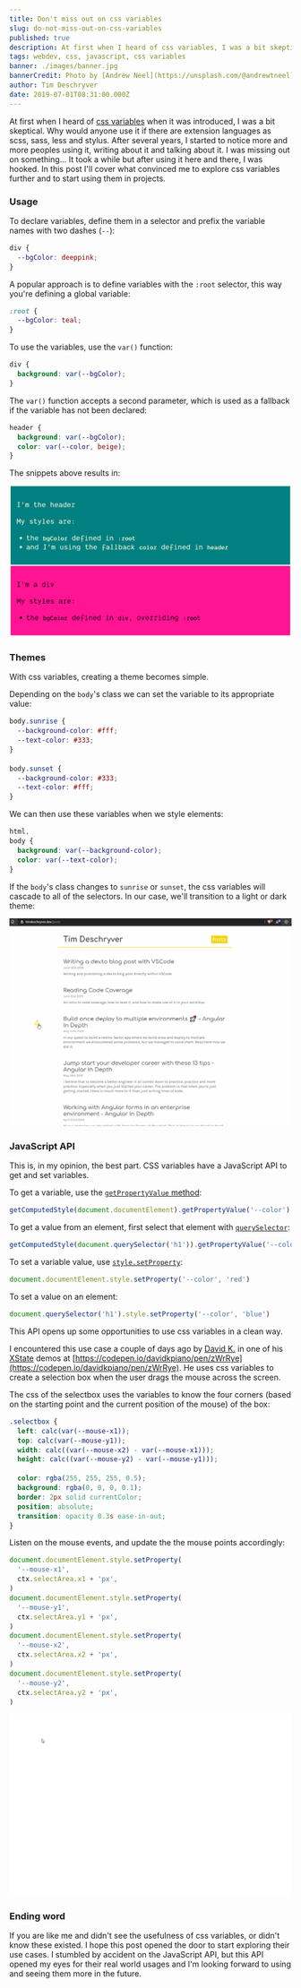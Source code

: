 ```yaml
---
title: Don't miss out on css variables
slug: do-not-miss-out-on-css-variables
published: true
description: At first when I heard of css variables, I was a bit skeptical. Why would anyone use it if there are extension languages as scss, sass, less and stylus. After several years, I stated to notice more and more peoples using it, writing about it and talking about it. I was missing out on something... After a while of using it, I was hooked.
tags: webdev, css, javascript, css variables
banner: ./images/banner.jpg
bannerCredit: Photo by [Andrew Neel](https://unsplash.com/@andrewtneel) on [Unsplash](https://unsplash.com)
author: Tim Deschryver
date: 2019-07-01T08:31:00.000Z
---
```


At first when I heard of [css variables](https://www.w3.org/TR/css-variables/) when it was introduced, I was a bit skeptical. Why would anyone use it if there are extension languages as scss, sass, less and stylus. After several years, I started to notice more and more peoples using it, writing about it and talking about it. I was missing out on something... It took a while but after using it here and there, I was hooked. In this post I'll cover what convinced me to explore css variables further and to start using them in projects.

### Usage

To declare variables, define them in a selector and prefix the variable names with two dashes (`--`):

```css
div {
  --bgColor: deeppink;
}
```

A popular approach is to define variables with the `:root` selector, this way you're defining a global variable:

```css
:root {
  --bgColor: teal;
}
```

To use the variables, use the `var()` function:

```css
div {
  background: var(--bgColor);
}
```

The `var()` function accepts a second parameter, which is used as a fallback if the variable has not been declared:

```css
header {
  background: var(--bgColor);
  color: var(--color, beige);
}
```

The snippets above results in:

![Image showing the results of the code snippets](./images/0.png)

### Themes

With css variables, creating a theme becomes simple.

Depending on the `body`'s class we can set the variable to its appropriate value:

```css
body.sunrise {
  --background-color: #fff;
  --text-color: #333;
}

body.sunset {
  --background-color: #333;
  --text-color: #fff;
}
```

We can then use these variables when we style elements:

```css
html,
body {
  background: var(--background-color);
  color: var(--text-color);
}
```

If the `body`'s class changes to `sunrise` or `sunset`, the css variables will cascade to all of the selectors.
In our case, we'll transition to a light or dark theme:

![GIF showing a dark and light theme](./images/1.gif)

### JavaScript API

This is, in my opinion, the best part. CSS variables have a JavaScript API to get and set variables.

To get a variable, use the [`getPropertyValue` method](https://developer.mozilla.org/en-US/docs/Web/API/CSSStyleDeclaration/getPropertyValue):

```js
getComputedStyle(document.documentElement).getPropertyValue('--color')
```

To get a value from an element, first select that element with [`querySelector`](https://developer.mozilla.org/en-US/docs/Web/API/Document/querySelector):

```js
getComputedStyle(document.querySelector('h1')).getPropertyValue('--color')
```

To set a variable value, use [`style.setProperty`](https://developer.mozilla.org/en-US/docs/Web/API/CSSStyleDeclaration/setProperty):

```js
document.documentElement.style.setProperty('--color', 'red')
```

To set a value on an element:

```js
document.querySelector('h1').style.setProperty('--color', 'blue')
```

This API opens up some opportunities to use css variables in a clean way.

I encountered this use case a couple of days ago by [David K.](https://twitter.com/DavidKPiano) in one of his [XState](https://xstate.js.org) demos at [https://codepen.io/davidkpiano/pen/zWrRye](https://codepen.io/davidkpiano/pen/zWrRye). He uses css variables to create a selection box when the user drags the mouse across the screen.

The css of the selectbox uses the variables to know the four corners (based on the starting point and the current position of the mouse) of the box:

```css
.selectbox {
  left: calc(var(--mouse-x1));
  top: calc(var(--mouse-y1));
  width: calc((var(--mouse-x2) - var(--mouse-x1)));
  height: calc((var(--mouse-y2) - var(--mouse-y1)));

  color: rgba(255, 255, 255, 0.5);
  background: rgba(0, 0, 0, 0.1);
  border: 2px solid currentColor;
  position: absolute;
  transition: opacity 0.3s ease-in-out;
}
```

Listen on the mouse events, and update the the mouse points accordingly:

```js
document.documentElement.style.setProperty(
  '--mouse-x1',
  ctx.selectArea.x1 + 'px',
)
document.documentElement.style.setProperty(
  '--mouse-y1',
  ctx.selectArea.y1 + 'px',
)
document.documentElement.style.setProperty(
  '--mouse-x2',
  ctx.selectArea.x2 + 'px',
)
document.documentElement.style.setProperty(
  '--mouse-y2',
  ctx.selectArea.y2 + 'px',
)
```

![GIF showing a drag panel](./images/2.gif)

### Ending word

If you are like me and didn't see the usefulness of css variables, or didn't know these existed.
I hope this post opened the door to start exploring their use cases.
I stumbled by accident on the JavaScript API, but this API opened my eyes for their real world usages and I'm looking forward to using and seeing them more in the future.
